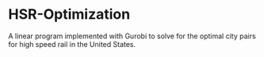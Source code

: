 # HSR-Optimization
A linear program implemented with Gurobi to solve for the optimal city pairs for high speed rail in the United States.
